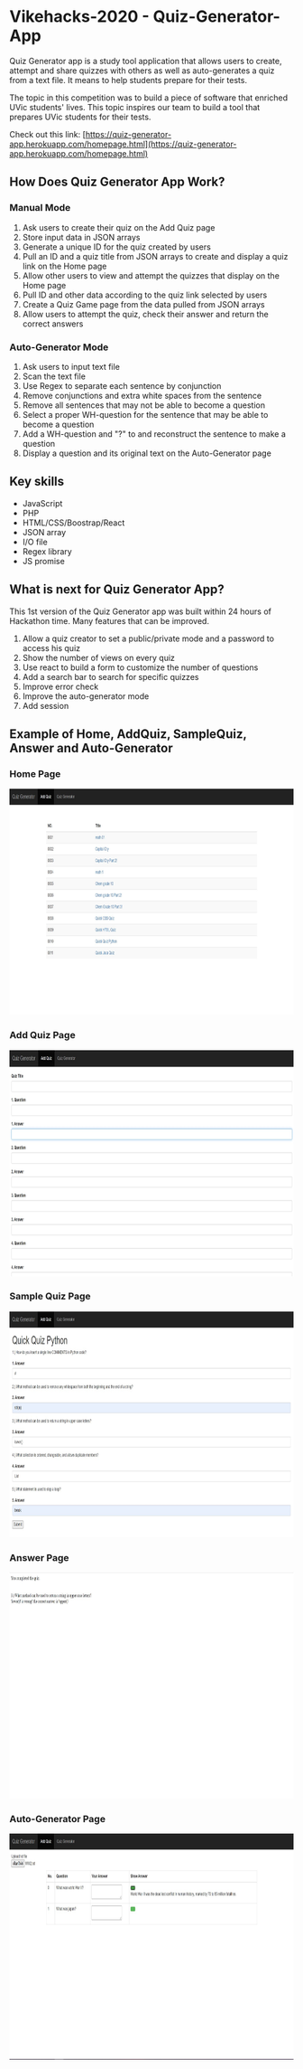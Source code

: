 # Vikehacks-2020 - Quiz-Generator-App
Quiz Generator app is a study tool application that allows users to create, attempt and share quizzes with others as well as auto-generates a quiz from a text file. It means to help students prepare for their tests.  

The topic in this competition was to build a piece of software that enriched UVic students' lives. This topic inspires our team to build a tool that prepares UVic students for their tests. 

Check out this link: [https://quiz-generator-app.herokuapp.com/homepage.html](https://quiz-generator-app.herokuapp.com/homepage.html)

## How Does Quiz Generator App Work?

### Manual Mode
1. Ask users to create their quiz on the Add Quiz page
2. Store input data in JSON arrays
2. Generate a unique ID for the quiz created by users
3. Pull an ID and a quiz title from JSON arrays to create and display a quiz link on the Home page     
4. Allow other users to view and attempt the quizzes that display on the Home page
5. Pull ID and other data according to the quiz link selected by users
6. Create a Quiz Game page from the data pulled from JSON arrays
7. Allow users to attempt the quiz, check their answer and return the correct answers

### Auto-Generator Mode
1. Ask users to input text file
2. Scan the text file
3. Use Regex to separate each sentence by conjunction
4. Remove conjunctions and extra white spaces from the sentence
5. Remove all sentences that may not be able to become a question
6. Select a proper WH-question for the sentence that may be able to become a question
7. Add a WH-question and "?" to and reconstruct the sentence to make a question
8. Display a question and its original text on the Auto-Generator page     

## Key skills
* JavaScript
* PHP
* HTML/CSS/Boostrap/React
* JSON array
* I/O file
* Regex library
* JS promise

## What is next for Quiz Generator App?
This 1st version of the Quiz Generator app was built within 24 hours of Hackathon time. Many features that can be improved.
1. Allow a quiz creator to set a public/private mode and a password to access his quiz
2. Show the number of views on every quiz
3. Use react to build a form to customize the number of questions
4. Add a search bar to search for specific quizzes
5. Improve error check
6. Improve the auto-generator mode
7. Add session

## Example of Home, AddQuiz, SampleQuiz, Answer and Auto-Generator

### Home Page
<img src="images/HomePage.jpg" height=400>

### Add Quiz Page
<img src="images/AddQuiz.jpg" height=400>

### Sample Quiz Page
<img src="images/SampleQuiz.jpg" height=400>

### Answer Page
<img src="images/AnswerCheck.jpg" height=400>

### Auto-Generator Page
<img src="images/AutoGenerator.jpg" height=400>
